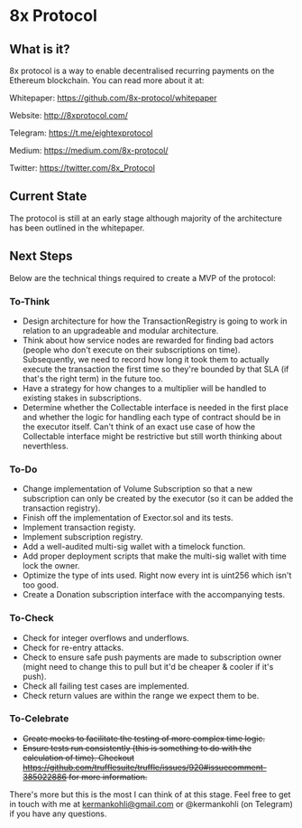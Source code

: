 # 8x Protocol

## What is it?

8x protocol is a way to enable decentralised recurring payments on the Ethereum blockchain. You can read more about it at: 

Whitepaper: https://github.com/8x-protocol/whitepaper

Website: http://8xprotocol.com/

Telegram: https://t.me/eightexprotocol

Medium: https://medium.com/8x-protocol/

Twitter: https://twitter.com/8x_Protocol

## Current State

The protocol is still at an early stage although majority of the architecture has been outlined in the whitepaper.

## Next Steps

Below are the technical things required to create a MVP of the protocol:

### To-Think
- Design architecture for how the TransactionRegistry is going to work in relation to an upgradeable and modular architecture.
- Think about how service nodes are rewarded for finding bad actors (people who don't execute on their subscriptions on time). Subsequently, we need to record how long it took them to actually execute the transaction the first time so they're bounded by that SLA (if that's the right term) in the future too.
- Have a strategy for how changes to a multiplier will be handled to existing stakes in subscriptions.
- Determine whether the Collectable interface is needed in the first place and whether the logic for handling each type of contract should be in the executor itself. Can't think of an exact use case of how the Collectable interface might be restrictive but still worth thinking about neverthless.

### To-Do
- Change implementation of Volume Subscription so that a new subscription can only be created by the executor (so it can be added the transaction registry).
- Finish off the implementation of Exector.sol and its tests.
- Implement transaction registy.
- Implement subscription registry.
- Add a well-audited multi-sig wallet with a timelock function.
- Add proper deployment scripts that make the multi-sig wallet with time lock the owner.
- Optimize the type of ints used. Right now every int is uint256 which isn't too good.
- Create a Donation subscription interface with the accompanying tests.

### To-Check

- Check for integer overflows and underflows.
- Check for re-entry attacks.
- Check to ensure safe push payments are made to subscription owner (might need to change this to pull but it'd be cheaper & cooler if it's push).
- Check all failing test cases are implemented.
- Check return values are within the range we expect them to be.

### To-Celebrate
- ~~Create mocks to facilitate the testing of more complex time logic.~~
- ~~Ensure tests run consistently (this is something to do with the calculation of time). Checkout https://github.com/trufflesuite/truffle/issues/920#issuecomment-385022886 for more information.~~

There's more but this is the most I can think of at this stage. Feel free to get in touch with me at kermankohli@gmail.com or @kermankohli (on Telegram) if you have any questions.